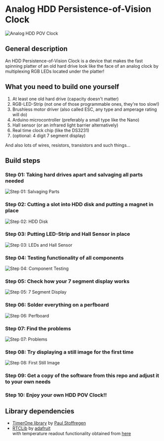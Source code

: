 # Analog HDD Persistence-of-Vision Clock

![Analog HDD POV Clock](/presentation/pictogram.png?raw=true "Analog HDD POV Clock")

## General description

An HDD Persistence-of-Vision Clock is a device that makes the fast spinning platter of an old hard drive look like the face of an analog clock by multiplexing RGB LEDs located under the platter!


## What you need to build one yourself

1. At least one old hard drive (capacity doesn't matter)
2. RGB-LED-Strip (not one of those programmable ones, they're too slow!)
3. Brushless motor driver (also called ESC, any type and amperage rating will do)
4. Arduino microcontroller (preferably a small type like the Nano)
5. Hall sensor (or an infrared light barrier alternatively)
6. Real time clock chip (like the DS3231)
7. (optional: 4 digit 7 segment display)

And also lots of wires, resistors, transistors and such things...


## Build steps
### Step 01: Taking hard drives apart and salvaging all parts needed

![Step 01: Salvaging Parts](/presentation/step_01.jpg?raw=true "Step 01: Salvaging Parts")


### Step 02: Cutting a slot into HDD disk and putting a magnet in place

![Step 02: HDD Disk](/presentation/step_02.jpg?raw=true "Step 02: HDD Disk")


### Step 03: Putting LED-Strip and Hall Sensor in place

![Step 03: LEDs and Hall Sensor](/presentation/step_03.jpg?raw=true "Step 03: LEDs and Hall Sensor")


### Step 04: Testing functionality of all components

![Step 04: Component Testing](/presentation/step_04.jpg?raw=true "Step 04: Component Testing")


### Step 05: Check how your 7 segment display works

![Step 05: 7 Segment Display](/presentation/step_05.jpg?raw=true "Step 05: 7 Segment Display")


### Step 06: Solder everything on a perfboard

![Step 06: Perfboard](/presentation/step_06.jpg?raw=true "Step 06: Perfboard")


### Step 07: Find the problems

![Step 07: Problems](/presentation/step_07.jpg?raw=true "Step 07: Problems")


### Step 08: Try displaying a still image for the first time

![Step 08: First Still Image](/presentation/step_08.jpg?raw=true "Step 08: First Still Image")


### Step 09: Get a copy of the software from this repo and adjust it to your own needs

### Step 10: Enjoy your own HDD POV Clock!!


## Library dependencies

* [TimerOne library](http://playground.arduino.cc/Code/Timer1) by [Paul Stoffregen](https://github.com/PaulStoffregen/TimerOne)
* [RTCLib](https://github.com/adafruit/RTClib) by [adafruit](https://www.adafruit.com/)  
 with temperature readout functionality obtained from [here](https://github.com/adafruit/RTClib/pull/62/commits/c3d2d11fd4d092d392c2875d3d5d4745274d3f8d)

